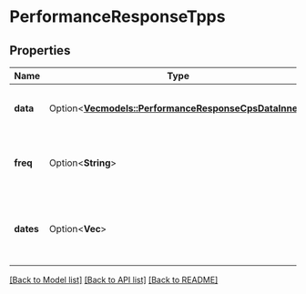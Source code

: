 # PerformanceResponseTpps

## Properties

Name | Type | Description | Notes
------------ | ------------- | ------------- | -------------
**data** | Option<[**Vec<models::PerformanceResponseCpsDataInner>**](performanceResponse_cps_data_inner.md)> | Object containing all data about tpps. | [optional]
**freq** | Option<**String**> | Returns the determining frequency of the data range. | [optional]
**dates** | Option<**Vec<String>**> | Returns the dates corresponding to the frequency of data. | [optional]

[[Back to Model list]](../README.md#documentation-for-models) [[Back to API list]](../README.md#documentation-for-api-endpoints) [[Back to README]](../README.md)
